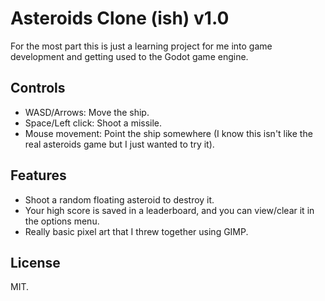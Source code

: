 # Asteroids Clone (ish) v1.0

For the most part this is just a learning project for me into game development and getting used to the Godot game engine.

## Controls
* WASD/Arrows: Move the ship.
* Space/Left click: Shoot a missile.
* Mouse movement: Point the ship somewhere (I know this isn't like the real asteroids game but I just wanted to try it).

## Features
* Shoot a random floating asteroid to destroy it.
* Your high score is saved in a leaderboard, and you can view/clear it in the options menu.
* Really basic pixel art that I threw together using GIMP.

## License
MIT.
